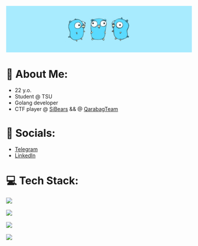 ![Header](https://github.com/Sib-Coder/Sib-Coder/blob/main/all_logo/neadlogo.jpg)
# 👾 About Me:
- 22 y.o.
- Student @ TSU
- Golang developer 
- CTF player @ [SiBears](https://gitlab.com/sibears) &&
@ [QarabagTeam](https://github.com/Qarabag-Team)

# 📱 Socials:

- [Telegram](https://t.me/sib_coder)
- [LinkedIn](https://www.linkedin.com/in/sib-coder/)


# 💻 Tech Stack:
<p>
  <a href="https://skillicons.dev">
    <img src="https://skillicons.dev/icons?i=go,py,c,cpp,html,css" />
  </a>
</p>
<p>
  <a href="https://skillicons.dev">
    <img src="https://skillicons.dev/icons?i=postgres,mysql,mongodb,redis" />
  </a>
</p>
<p>
  <a href="https://skillicons.dev">
    <img src="https://skillicons.dev/icons?i=vim,idea,vscode" />
  </a>
</p>
<p>
  <a href="https://skillicons.dev">
    <img src="https://skillicons.dev/icons?i=docker,linux" />
  </a>
</p>



